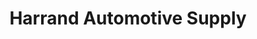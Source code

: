 ---
title: "Harrand Automotive Supply"
url: /traverse-city/harrand-automotive-supply/
shop: Autoteile
---